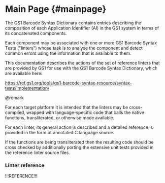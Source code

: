 Main Page {#mainpage}
=========

The GS1 Barcode Syntax Dictionary contains entries describing the composition
of each Application Identifier (AI) in the GS1 system in terms of its
concatenated components.

Each component may be associated with one or more GS1 Barcode Syntax Tests
("linters") whose task is to analyse the component and detect common errors
using the information that is available to them.

This documentation describes the actions of the set of reference linters that
are provided by GS1 for use with the GS1 Barcode Syntax Dictionary, which are
available here:

<https://ref.gs1.org/tools/gs1-barcode-syntax-resource/syntax-tests/implementation/>


@remark

For each target platform it is intended that the linters may be cross-compiled,
wrapped with language-specific code that calls the native functions,
transliterated, or otherwise made available.

For each linter, its general action is described and a detailed reference is
provided in the form of annotated C language source.

If the functions are being transliterated then the resulting code should be
cross checked by additionally porting the extensive unit tests provided in the
reference linter source files.


### Linter reference

!!!REFERENCE!!!
